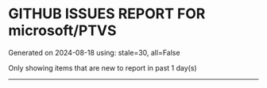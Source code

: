 
# GITHUB ISSUES REPORT FOR microsoft/PTVS


Generated on 2024-08-18 using: stale=30, all=False


Only showing items that are new to report in past 1 day(s)


---





















